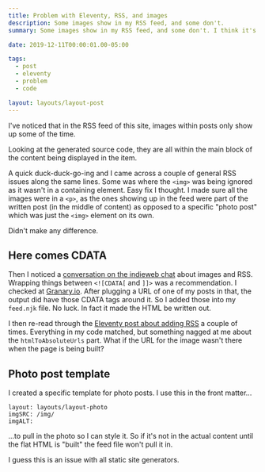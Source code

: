 ```yaml
---
title: Problem with Eleventy, RSS, and images
description: Some images show in my RSS feed, and some don't.
summary: Some images show in my RSS feed, and some don't. I think it's to do with how and when the content is "built"

date: 2019-12-11T00:00:01.00-05:00

tags:
  - post
  - eleventy
  - problem
  - code

layout: layouts/layout-post
---
```

I've noticed that in the RSS feed of this site, images within posts only show up some of the time.

Looking at the generated source code, they are all within the main block of the content being displayed in the item.

A quick duck-duck-go-ing and I came across a couple of general RSS issues along the same lines. Some was where the `<img>` was being ignored as it wasn't in a containing element. Easy fix I thought. I made sure all the images were in a `<p>`, as the ones showing up in the feed were part of the written post (in the middle of content) as opposed to a specific "photo post" which was just the `<img>` element on its own.

Didn't make any difference.

## Here comes CDATA
Then I noticed a [conversation on the indieweb chat](https://chat.indieweb.org/dev/2019-12-11/1576080408129100 "") about images and RSS. Wrapping things between `<![CDATA[` and `]]>` was a recommendation. I checked at [Granary.io](https://granary.io/ "The social web translator"). After plugging a URL of one of my posts in that, the output did have those CDATA tags around it. So I added those into my `feed.njk` file. No luck. In fact it made the HTML be written out.

I then re-read through the [Eleventy post about adding RSS](https://www.11ty.dev/docs/plugins/rss/ "") a couple of times. Everything in my code matched, but something nagged at me about the `htmlToAbsoluteUrls` part. What if the URL for the image wasn't there when the page is being built?

## Photo post template
I created a specific template for photo posts. I use this in the front matter...

```
layout: layouts/layout-photo
imgSRC: /img/
imgALT:
```
...to pull in the photo so I can style it. So if it's not in the actual content until the flat HTML is "built" the feed file won't pull it in.

I guess this is an issue with all static site generators.